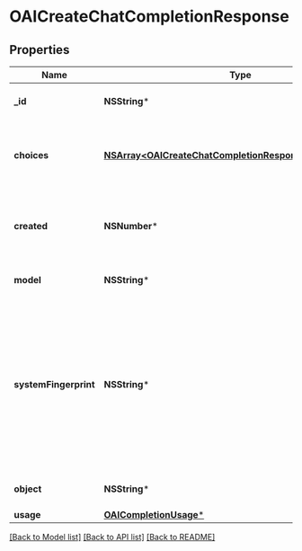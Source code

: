 # OAICreateChatCompletionResponse

## Properties
Name | Type | Description | Notes
------------ | ------------- | ------------- | -------------
**_id** | **NSString*** | A unique identifier for the chat completion. | 
**choices** | [**NSArray&lt;OAICreateChatCompletionResponseChoicesInner&gt;***](OAICreateChatCompletionResponseChoicesInner.md) | A list of chat completion choices. Can be more than one if &#x60;n&#x60; is greater than 1. | 
**created** | **NSNumber*** | The Unix timestamp (in seconds) of when the chat completion was created. | 
**model** | **NSString*** | The model used for the chat completion. | 
**systemFingerprint** | **NSString*** | This fingerprint represents the backend configuration that the model runs with.  Can be used in conjunction with the &#x60;seed&#x60; request parameter to understand when backend changes have been made that might impact determinism.  | [optional] 
**object** | **NSString*** | The object type, which is always &#x60;chat.completion&#x60;. | 
**usage** | [**OAICompletionUsage***](OAICompletionUsage.md) |  | [optional] 

[[Back to Model list]](../README.md#documentation-for-models) [[Back to API list]](../README.md#documentation-for-api-endpoints) [[Back to README]](../README.md)


